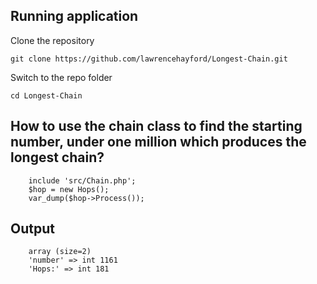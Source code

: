 ## Running application

Clone the repository

    git clone https://github.com/lawrencehayford/Longest-Chain.git

Switch to the repo folder

    cd Longest-Chain

## How to use the chain class to find the starting number, under one million which produces the longest chain?

        include 'src/Chain.php';
        $hop = new Hops();
        var_dump($hop->Process());

## Output

        array (size=2)
        'number' => int 1161
        'Hops:' => int 181
